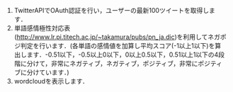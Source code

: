 1. TwitterAPIでOAuth認証を行い，ユーザーの最新100ツイートを取得します．
2. 単語感情極性対応表(http://www.lr.pi.titech.ac.jp/~takamura/pubs/pn_ja.dic)を利用してネガポジ判定を行います．(各単語の感情値を加算し平均スコア(-1以上1以下)を算出します．-0.51以下，-0.5以上0以下，0以上0.5以下，0.51以上1以下の4段階に分けて，非常にネガティブ，ネガティブ，ポジティブ，非常にポジティブに分けています．)
3. wordcloudを表示します．
